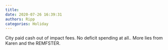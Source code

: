```yaml
---
title: 
date: 2020-07-26 16:39:31
authors: Ripp
categories: Holiday
---
```


 City paid cash out of impact fees.  No deficit spending at all..   More lies from Karen and the REMFSTER.